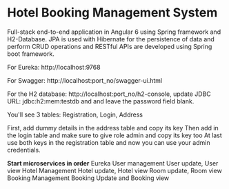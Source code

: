 # Hotel Booking Management System
Full-stack end-to-end application in Angular 6 using Spring framework and H2-Database.
JPA is used with Hibernate for the persistence of data and perform CRUD operations and RESTful APIs are developed using Spring boot framework.


For Eureka:
http://localhost:9768

For Swagger:
http://localhost:port_no/swagger-ui.html

For the H2 database:
http://localhost:port_no/h2-console, update JDBC URL: jdbc:h2:mem:testdb and and leave the password field blank.

You'll see 3 tables: Registration, Login, Address

First, add dummy details in the address table and copy its key
Then add in the login table and make sure to give role admin and copy its key too
At last use both keys in the registration table and now you can use your admin credentials.

**Start microservices in order**
Eureka
User management
User update, User view
Hotel Management
Hotel update, Hotel view
Room update, Room view
Booking Management
Booking Update and Booking view
